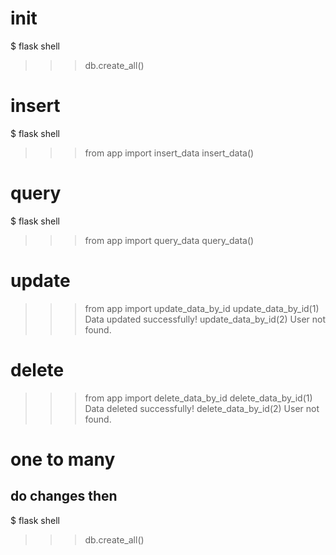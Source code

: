 # init
$ flask shell
>>> db.create_all()

# insert
$ flask shell
>>> from app import insert_data
>>> insert_data()

# query
$ flask shell
>>> from app import query_data
>>> query_data()

# update
>>> from app import update_data_by_id
>>> update_data_by_id(1)
Data updated successfully!
>>> update_data_by_id(2)
User not found.

# delete
>>> from app import delete_data_by_id
>>> delete_data_by_id(1)
Data deleted successfully!
>>> delete_data_by_id(2)
User not found.

# one to many
## do changes then
$ flask shell
>>> db.create_all()